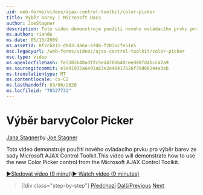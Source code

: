 ```yaml
---
uid: web-forms/videos/ajax-control-toolkit/color-picker
title: Výběr barvy | Microsoft Docs
author: JoeStagner
description: Toto video demonstruje použití nového ovládacího prvku pro výběr barev ze sady Microsoft AJAX Control Toolkit.
ms.author: riande
ms.date: 05/13/2009
ms.assetid: 8f2cb811-d9d3-4a6a-a7d6-f2035cfe51e5
msc.legacyurl: /web-forms/videos/ajax-control-toolkit/color-picker
msc.type: video
ms.openlocfilehash: fe3383b48adf2c5ed4766b40ceed80fd4bcca2a9
ms.sourcegitcommit: e7e91932a6e91a63e2e46417626f39d6b244a3ab
ms.translationtype: MT
ms.contentlocale: cs-CZ
ms.lasthandoff: 03/06/2020
ms.locfileid: "78527732"
---
```

# <a name="color-picker"></a><span data-ttu-id="1eb24-103">Výběr barvy</span><span class="sxs-lookup"><span data-stu-id="1eb24-103">Color Picker</span></span>

<span data-ttu-id="1eb24-104">[Jana Stagner](https://github.com/JoeStagner)</span><span class="sxs-lookup"><span data-stu-id="1eb24-104">by [Joe Stagner](https://github.com/JoeStagner)</span></span>

<span data-ttu-id="1eb24-105">Toto video demonstruje použití nového ovládacího prvku pro výběr barev ze sady Microsoft AJAX Control Toolkit.</span><span class="sxs-lookup"><span data-stu-id="1eb24-105">This video will demonstrate how to use the new Color Picker control from the Microsoft AJAX Control Toolkit.</span></span>

[<span data-ttu-id="1eb24-106">&#9654;Sledovat video (9 minut)</span><span class="sxs-lookup"><span data-stu-id="1eb24-106">&#9654; Watch video (9 minutes)</span></span>](https://channel9.msdn.com/Blogs/ASP-NET-Site-Videos/color-picker)

> [!div class="step-by-step"]
> <span data-ttu-id="1eb24-107">[Předchozí](control-extenders.md)
> [Další](combo-box.md)</span><span class="sxs-lookup"><span data-stu-id="1eb24-107">[Previous](control-extenders.md)
[Next](combo-box.md)</span></span>
